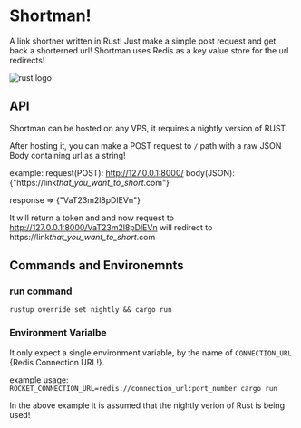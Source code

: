 <!-- @format -->

# Shortman!

A link shortner written in Rust! Just make a simple post request and get back a shorterned url!
Shortman uses Redis as a key value store for the url redirects!

![rust logo](https://cloud-h7u3cr6bj-hack-club-bot.vercel.app/0image.png)

## API

Shortman can be hosted on any VPS, it requires a nightly version of RUST.

After hosting it, you can make a POST request to `/` path with a raw JSON Body containing url as a string!

example:
request(POST): http://127.0.0.1:8000/
body(JSON): {"https://link*that_you_want_to_short*.com"}

response => {"VaT23m2l8pDlEVn"}

It will return a token and and now request to http://127.0.0.1:8000/VaT23m2l8pDlEVn will redirect to https://link*that_you_want_to_short*.com

## Commands and Environemnts

### run command

`rustup override set nightly && cargo run`

### Environment Varialbe

It only expect a single environment variable, by the name of `CONNECTION_URL` {Redis Connection URL!}.

example usage:
`ROCKET_CONNECTION_URL=redis://connection_url:port_number cargo run `

In the above example it is assumed that the nightly verion of Rust is being used!
